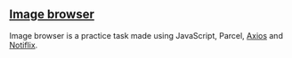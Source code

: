 ## [Image browser](https://szymonogniewski.github.io/Image-browser/)

Image browser is a practice task made using JavaScript, Parcel, [Axios](https://axios-http.com/) and [Notiflix](https://github.com/notiflix/Notiflix#readme).
